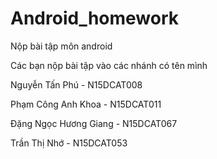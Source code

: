# Android_homework
Nộp bài tập môn android

Các bạn nộp bài tập vào các nhánh có tên mình

Nguyễn Tấn Phú - N15DCAT008

Phạm Công Anh Khoa - N15DCAT011

Đặng Ngọc Hương Giang - N15DCAT067

Trần Thị Nhớ - N15DCAT053
